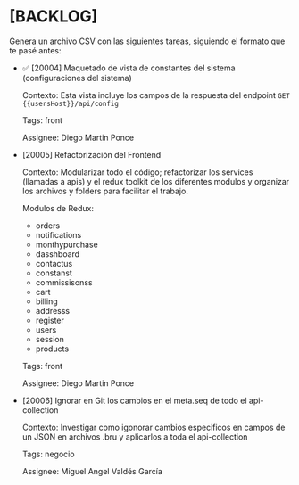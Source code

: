 # [BACKLOG]

Genera un archivo CSV con las siguientes tareas, siguiendo el formato que te pasé antes:

- ✅ [20004] Maquetado de vista de constantes del sistema (configuraciones del sistema)

  Contexto: Esta vista incluye los campos de la respuesta del endpoint `GET {{usersHost}}/api/config`

  Tags: front

  Assignee: Diego Martin Ponce

- [20005] Refactorización del Frontend

  Contexto: Modularizar todo el código; refactorizar los services (llamadas a apis) y el redux toolkit de los diferentes modulos y organizar los archivos y folders para facilitar el trabajo.

  Modulos de Redux:

  - orders
  - notifications
  - monthypurchase
  - dasshboard
  - contactus
  - constanst
  - commissisonss
  - cart
  - billing
  - addresss
  - register
  - users
  - session
  - products

  Tags: front

  Assignee: Diego Martin Ponce

- [20006] Ignorar en Git los cambios en el meta.seq de todo el api-collection

  Contexto: Investigar como igonorar cambios especificos en campos de un JSON en archivos .bru y aplicarlos a toda el api-collection

  Tags: negocio

  Assignee: Miguel Angel Valdés García
